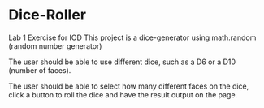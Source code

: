 # Dice-Roller
Lab 1 Exercise for IOD
This project is a dice-generator using math.random (random number generator)

The user should be able to use different dice, such as a D6 or a D10 (number of faces).

The user should be able to select how many different faces on the dice, click a button to roll the dice and have the result output on the page.
